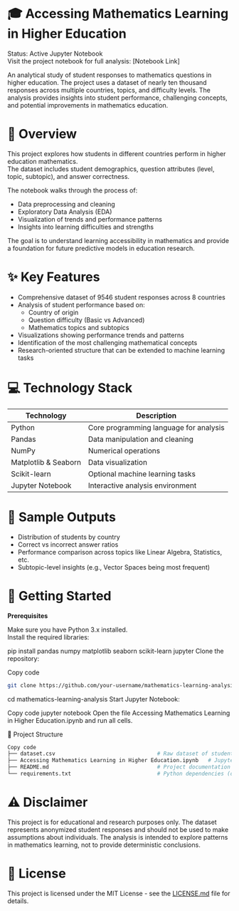 # 🎓 Accessing Mathematics Learning in Higher Education
Status: Active Jupyter Notebook  
Visit the project notebook for full analysis: [Notebook Link]  

An analytical study of student responses to mathematics questions in higher education. The project uses a dataset of nearly ten thousand responses across multiple countries, topics, and difficulty levels. The analysis provides insights into student performance, challenging concepts, and potential improvements in mathematics education.

# 🌟 Overview
This project explores how students in different countries perform in higher education mathematics.  
The dataset includes student demographics, question attributes (level, topic, subtopic), and answer correctness.  

The notebook walks through the process of:
- Data preprocessing and cleaning  
- Exploratory Data Analysis (EDA)  
- Visualization of trends and performance patterns  
- Insights into learning difficulties and strengths  

The goal is to understand learning accessibility in mathematics and provide a foundation for future predictive models in education research.

# ✨ Key Features
- Comprehensive dataset of 9546 student responses across 8 countries  
- Analysis of student performance based on:  
  - Country of origin  
  - Question difficulty (Basic vs Advanced)  
  - Mathematics topics and subtopics  
- Visualizations showing performance trends and patterns  
- Identification of the most challenging mathematical concepts  
- Research-oriented structure that can be extended to machine learning tasks  

# 💻 Technology Stack
| Technology        | Description                           |
|-------------------|---------------------------------------|
| Python            | Core programming language for analysis |
| Pandas            | Data manipulation and cleaning        |
| NumPy             | Numerical operations                  |
| Matplotlib & Seaborn | Data visualization                 |
| Scikit-learn      | Optional machine learning tasks       |
| Jupyter Notebook  | Interactive analysis environment      |

# 📸 Sample Outputs
- Distribution of students by country  
- Correct vs incorrect answer ratios  
- Performance comparison across topics like Linear Algebra, Statistics, etc.  
- Subtopic-level insights (e.g., Vector Spaces being most frequent)  

# 🚀 Getting Started
**Prerequisites**  

Make sure you have Python 3.x installed.  
Install the required libraries:  

pip install pandas numpy matplotlib seaborn scikit-learn jupyter
Clone the repository:

Copy code
```bash
git clone https://github.com/your-username/mathematics-learning-analysis.git
```
cd mathematics-learning-analysis
Start Jupyter Notebook:

Copy code
jupyter notebook
Open the file Accessing Mathematics Learning in Higher Education.ipynb and run all cells.

📁 Project Structure
```bash
Copy code
├── dataset.csv                                # Raw dataset of student responses  
├── Accessing Mathematics Learning in Higher Education.ipynb   # Jupyter Notebook with analysis  
├── README.md                                  # Project documentation  
└── requirements.txt                           # Python dependencies (optional)
```

# ⚠️ Disclaimer
This project is for educational and research purposes only.
The dataset represents anonymized student responses and should not be used to make assumptions about individuals.
The analysis is intended to explore patterns in mathematics learning, not to provide deterministic conclusions.

# 📄 License
This project is licensed under the MIT License - see the [LICENSE.md](LICENSE.md) file for details.
